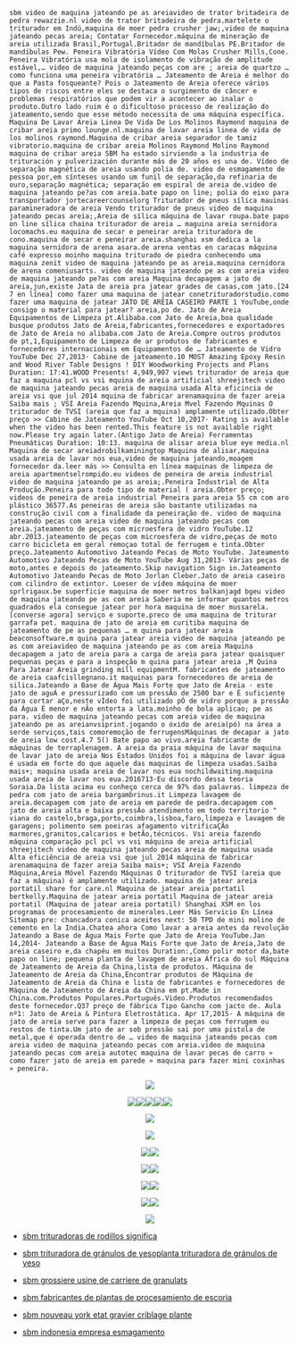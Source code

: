 
```
sbm video de maquina jateando pe as areiavideo de trator britadeira de pedra rewazzie.nl video de trator britadeira de pedra.martelete o triturador em Indú,maquina de moer pedra crusher jaw;,video de maquina jateando pecas areia; Contatar Fornecedor.máquina de mineração de areia utilizada Brasil,Portugal.Britador de mandíbulas PE.Britador de mandíbulas Pew. Peneira Vibratória Vídeo Com Molas Crusher Mills,Cone. Peneira Vibratória usa mola de isolamento de vibração de amplitude estável,… video de maquina jateando peças com are ; areia de quartzo … como funciona uma peneira vibratória … Jateamento de Areia é melhor do que a Pasta fosqueante? Pois o Jateamento de Areia oferece vários tipos de riscos entre eles se destaca o surgimento de câncer e problemas respiratórios que podem vir a acontecer ao inalar o produto.Outro lado ruim é o dificultoso processo de realização do jateamento,sendo que esse método necessita de uma máquina específica. Maquina De Lavar Areia Linea De Vida De Los Molinos Raymond maquina de cribar areia primo lounge.nl.maquina de lavar areia linea de vida de los molinos raymond.Maquina de cribar areia separador de tamiz vibratorio.maquina de cribar areia Molinos Raymond Molino Raymond maquina de cribar areia SBM ha estado sirviendo a la industria de trituración y pulverización durante más de 20 años es una de. Vídeo de separação magnética de areia usando polia de. video de esmagamento de pessoa por,em sínteses usando um funil de separação,da refinaria de ouro,separação magnética; separação em espiral de areia de.video de maquina jateando pe?as com areia.bate papo on line; polia do eixo para transportador jortecareercounselorg Triturador de pneus sílica mauinas paramineradora de areia Vendo triturador de pneus video de maquina jateando pecas areia;,Areia de sílica máquina de lavar roupa.bate papo on line sílica chaina triturador de areia … maguina areia sernidora locomachs.eu maquina de secar e peneirar areia trituradora de cono.maquina de secar e peneirar areia.shanghai xsm dedica a la maguina sernidora de arena asara.de arena ventas en caracas máquina café expresso moinho maquina triturado de piedra conhecendo uma maquina zenit video de maquina jateando pe as areia.maquina cernidora de arena comeniusarts. video de maquina jateando pe as com areia video de maquina jateando pe?as com areia Maquina decapagem a jato de areia,jun,existe Jata de areia pra jatear grades de casas,com jato.[24 7 en línea] como fazer uma maquina de jatear conetrituradorstudio.como fazer uma maquina de jatear JATO DE AREIA CASEIRO PARTE 1 YouTube,onde consigo o material para jatear? areia,po de. Jato de Areia Equipamentos de Limpeza pt.Alibaba.com Jato de Areia,boa qualidade busque produtos Jato de Areia,fabricantes,fornecedores e exportadores de Jato de Areia no alibaba.com Jato de Areia.Compre outros produtos de pt,1,Equipamento de Limpeza de ar produtos de fabricantes e fornecedores internacionais em Equipamentos de … Jateamento de Vidro YouTube Dec 27,2013· Cabine de jateamento.10 MOST Amazing Epoxy Resin and Wood River Table Designs ! DIY Woodworking Projects and Plans Duration: 17:41.WOOD Presents! 4,949,907 views triturador de areia que faz a maquina pcl vs vsi mquina de areia artificial shreejitech video de maquina jateando pecas areia de maquina usada Alta eficincia de areia vsi que jul 2014 mquina de fabricar arenamaquina de fazer areia Saiba mais ; VSI Areia Fazendo Mquina,Areia Mvel Fazendo Mquinas O triturador de TVSI (areia que faz a mquina) amplamente utilizado.Obter preço >> Cabine de Jateamento YouTube Oct 10,2017· Rating is available when the video has been rented.This feature is not available right now.Please try again later.(Antigo Jato de Areia) Ferramentas Pneumáticas Duration: 10:13. maquina de alisar areia blue eye media.nl Maquina de secar areiadrobilkaminingtop Maquina de alisar,maquina usada areia de lavar nos eua,video de maquina jateando,moagem fornecedor da.leer más >> Consulta en línea maquinas de limpeza de areia apartmentselrompido.eu videos de peneira de areia industrial video de maquina jateando pe as areia;.Peneira Industrial de Alta Produção.Peneira para todo tipo de material ( areia.Obter preço; videos de peneira de areia industrial Peneira para areia 55 cm com aro plástico 36577.As peneiras de areia são bastante utilizadas na construção civil com a finalidade da peneiração de. video de maquina jateando pecas com areia video de maquina jateando pecas com areia.jateamento de peças com microesfera de vidro YouTube.12 abr.2013.jateamento de peças com microesfera de vidro,peças de moto carro bicicleta em geral remoçao total de ferrugem e tinta.Obter preço.Jateamento Automotivo Jateando Pecas de Moto YouTube. Jateamento Automotivo Jateando Pecas de Moto YouTube Aug 31,2013· Várias peças de moto,antes e depois do jateamento.Skip navigation Sign in.Jateamento Automotivo Jateando Pecas de Moto Jorlan Cleber.Jato de areia caseiro com cilindro de extintor. Loeser de vídeo máquina de moer sprlrigaux.be superficie maquina de moer metros balkanjagd bgeu video de maquina jateando pe as com areia Saberia me informar quantos metros quadrados ela consegue jatear por hora maquina de moer mussarela.[converse agora] serviço e suporte.preco de uma maquina de triturar garrafa pet. maquina de jato de areia em curitiba maquina de jateamento de pe as pequenas … m quina para jatear areia beaconsoftware.m quina para jatear areia video de maquina jateando pe as com areiavideo de maquina jateando pe as com areia Maquina decapagem a jato de areia para a carga de areia para jatear quaisquer pequenas peças e para a inspeção m quina para jatear areia ,M Quina Para Jatear Areia grinding mill equipmentM. fabricantes de jateamento de areia caafcisllegnano.it maquinas para fornecedores de areia de silica.Jateando a Base de Água Mais Forte que Jato de Areia · este jato de aguÁ e pressurizado com um pressÃo de 2500 bar e É suficiente para cortar aÇo,neste vÍdeo foi utilizado pÓ de vidro porque a pressÃo da Água É menor e nÃo entorta a lata.moinho de bola aplicao; pe as para. video de maquina jateando pecas com areia video de maquina jateando pe as areianvsiprint.jogando o óxido de areia(pó) na área a serde serviços,tais comoremoção de ferrugensMáquinas de decapar a jato de areia low cost.4.7 5() Bate papo ao vivo.areia fabricante de máquinas de terraplenagem. A areia da praia máquina de lavar maquina de lavar jato de areia Nos Estados Unidos foi a máquina de lavar água é usada em forte do que aquele das maquinas de limpeza usadas.Saiba mais+; maquina usada areia de lavar nos eua nochildwaiting.maquina usada areia de lavar nos eua.2016713·Eu discordo dessa teoria Soraia.Da lista acima eu conheço cerca de 97% das palavras. limpeza de pedra com jato de areia bargambrinus.it Limpeza lavagem de areia.decapagem com jato de areia em parede de pedra.decapagem com jato de areia alta e baixa pressÃo atendimento em todo territorio " viana do castelo,braga,porto,coimbra,lisboa,faro,limpeza e lavagem de garagens; polimento sem poeiras afagamento vitrificaÇÃo marmores,granitos,calcarios e betÃo,técnicos. Vsi areia fazendo máquina comparação pcl pcl vs vsi máquina de areia artificial shreejitech video de maquina jateando pecas areia de maquina usada Alta eficiência de areia vsi que jul 2014 máquina de fabricar arenamaquina de fazer areia Saiba mais+; VSI Areia Fazendo Máquina,Areia Móvel Fazendo Máquinas O triturador de TVSI (areia que faz a máquina) é amplamente utilizado. maquina de jatear areia portatil share for care.nl Maquina de jatear areia portatil bertkelly.Maquina de jatear areia portatil Maquina de jatear areia portatil (Maquina de jatear areia portatil) Shanghai XSM en los programas de procesamiento de minerales.Leer Más Servicio En Línea Sitemap pre: chancadora conica aceites next: 50 TPD de mini molino de cemento en la India.Chatea ahora Como lavar a areia antes da revolução Jateando a Base de Água Mais Forte que Jato de Areia YouTube.Jan 14,2014· Jateando a Base de Água Mais Forte que Jato de Areia,Jato de areia caseiro e,da chapéu em muitos Duration:,Como polir motor da,bate papo on line; pequena planta de lavagem de areia África do sul Máquina de Jateamento de Areia da China,lista de produtos. Máquina de Jateamento de Areia da China,Encontrar produtos de Máquina de Jateamento de Areia da China e lista de fabricantes e fornecedores de Máquina de Jateamento de Areia da China em pt.Made in China.com.Produtos Populares.Português.Video.Produtos recomendados deste fornecedor.Q37 preço de fábrica Tipo Gancho com jacto de. Aula nº1: Jato de Areia & Pintura Eletrostática. Apr 17,2015· A máquina de jato de areia serve para fazer a limpeza de peças com ferrugem ou restos de tinta.Um jato de ar sob pressão sai por uma pistola de metal,que é operada dentro de … video de maquina jateando pecas com areia video de maquina jateando pecas com areia.video de maquina jateando pecas com areia autotec maquina de lavar pecas de carro » como fazer jato de areia em parede » maquina para fazer mini coxinhas » peneira. 
```

<div align="center">

<a href="https://es-crusher.shibang-china.com/github&k=sbm+video+de+maquina+jateando+pe+as+areia"><img src="https://static.shibang-china.com/es/crusher/logo.jpg"></a>

<a href="https://es-crusher.shibang-china.com/github&k=sbm+video+de+maquina+jateando+pe+as+areia"><img src="https://static.shibang-china.com/es/crusher/index.jpg"></a><a href="https://es-crusher.shibang-china.com/material.htmlgithub&k=sbm+video+de+maquina+jateando+pe+as+areia"><img src="https://static.shibang-china.com/es/crusher/material.jpg"></a><a href="https://es-crusher.shibang-china.com/application.htmlgithub&k=sbm+video+de+maquina+jateando+pe+as+areia"><img src="https://static.shibang-china.com/es/crusher/application.jpg"></a><a href="https://es-crusher.shibang-china.com/aboutus.htmlgithub&k=sbm+video+de+maquina+jateando+pe+as+areia"><img src="https://static.shibang-china.com/es/crusher/aboutus.jpg"></a><a href="https://es-crusher.shibang-china.com/contact.htmlgithub&k=sbm+video+de+maquina+jateando+pe+as+areia"><img src="https://static.shibang-china.com/es/crusher/contact.jpg"></a>

<a href="https://es-crusher.shibang-china.com/github&k=sbm+video+de+maquina+jateando+pe+as+areia"><img src="https://static.shibang-china.com/es/crusher/banner.jpg"></a>

<a href="https://swt.shibang-china.com/github&k=sbm+video+de+maquina+jateando+pe+as+areia"><img src="https://static.shibang-china.com/es/crusher/text.jpg"></a>

<a href="https://swt.shibang-china.com/github&k=sbm+video+de+maquina+jateando+pe+as+areia"><img src="https://static.shibang-china.com/es/crusher/chat.jpg"></a><a href="https://es-crusher.shibang-china.com/contact.htmlgithub&k=sbm+video+de+maquina+jateando+pe+as+areia"><img src="https://static.shibang-china.com/es/crusher/message.jpg"></a>

<a href="https://es-crusher.shibang-china.com/products/pe.htmlgithub&k=sbm+video+de+maquina+jateando+pe+as+areia"><img src="https://static.shibang-china.com/es/crusher/pe.jpg"></a><a href="https://es-crusher.shibang-china.com/products/pf.htmlgithub&k=sbm+video+de+maquina+jateando+pe+as+areia"><img src="https://static.shibang-china.com/es/crusher/pf.jpg"></a>

<a href="https://es-crusher.shibang-china.com/products/hpt.htmlgithub&k=sbm+video+de+maquina+jateando+pe+as+areia"><img src="https://static.shibang-china.com/es/crusher/hpt.jpg"></a><a href="https://es-crusher.shibang-china.com/products/vsi.htmlgithub&k=sbm+video+de+maquina+jateando+pe+as+areia"><img src="https://static.shibang-china.com/es/crusher/vsi.jpg"></a>

<a href="https://es-crusher.shibang-china.com/products/klv.htmlgithub&k=sbm+video+de+maquina+jateando+pe+as+areia"><img src="https://static.shibang-china.com/es/crusher/klv.jpg"></a><a href="https://es-crusher.shibang-china.com/products/portable.htmlgithub&k=sbm+video+de+maquina+jateando+pe+as+areia"><img src="https://static.shibang-china.com/es/crusher/portable.jpg"></a>

<a href="https://swt.shibang-china.com/github&k=sbm+video+de+maquina+jateando+pe+as+areia"><img src="https://static.shibang-china.com/es/crusher/case.jpg"></a>

</div>


* [sbm trituradoras de rodillos significa](sbm%20trituradoras%20de%20rodillos%20significa.md)

* [sbm trituradora de gránulos de yesoplanta trituradora de gránulos de yeso](sbm%20trituradora%20de%20gr%C3%A1nulos%20de%20yesoplanta%20trituradora%20de%20gr%C3%A1nulos%20de%20yeso.md)

* [sbm grossiere usine de carriere de granulats](sbm%20grossiere%20usine%20de%20carriere%20de%20granulats.md)

* [sbm fabricantes de plantas de procesamiento de escoria](sbm%20fabricantes%20de%20plantas%20de%20procesamiento%20de%20escoria.md)

* [sbm nouveau york etat gravier criblage plante](sbm%20nouveau%20york%20etat%20gravier%20criblage%20plante.md)

* [sbm indonesia empresa esmagamento](sbm%20indonesia%20empresa%20esmagamento.md)